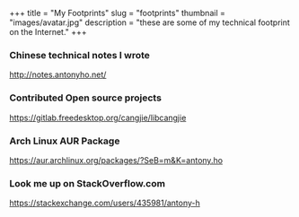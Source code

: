 +++
title = "My Footprints"
slug = "footprints"
thumbnail = "images/avatar.jpg"
description = "these are some of my technical footprint on the Internet."
+++

### Chinese technical notes I wrote

http://notes.antonyho.net/

### Contributed Open source projects

https://gitlab.freedesktop.org/cangjie/libcangjie

### Arch Linux AUR Package

https://aur.archlinux.org/packages/?SeB=m&K=antony.ho

### Look me up on StackOverflow.com

https://stackexchange.com/users/435981/antony-h
